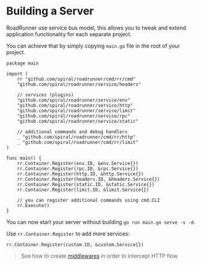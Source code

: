 # Building a Server
RoadRunner use service bus model, this allows you to tweak and extend application functionality for each separate project.

You can achieve that by simply copying `main.go` file in the root of your project.

```golang
package main

import (
	rr "github.com/spiral/roadrunner/cmd/rr/cmd"
	"github.com/spiral/roadrunner/service/headers"

	// services (plugins)
	"github.com/spiral/roadrunner/service/env"
	"github.com/spiral/roadrunner/service/http"
	"github.com/spiral/roadrunner/service/limit"
	"github.com/spiral/roadrunner/service/rpc"
	"github.com/spiral/roadrunner/service/static"

	// additional commands and debug handlers
	_ "github.com/spiral/roadrunner/cmd/rr/http"
	_ "github.com/spiral/roadrunner/cmd/rr/limit"
)

func main() {
	rr.Container.Register(env.ID, &env.Service{})
	rr.Container.Register(rpc.ID, &rpc.Service{})
	rr.Container.Register(http.ID, &http.Service{})
	rr.Container.Register(headers.ID, &headers.Service{})
	rr.Container.Register(static.ID, &static.Service{})
	rr.Container.Register(limit.ID, &limit.Service{})

	// you can register additional commands using cmd.CLI
	rr.Execute()
}
```

You can now start your server without building `go run main.go serve -v -d`.

Use `rr.Container.Register` to add more services:

```golang
rr.Container.Register(custom.ID, &custom.Service{})
```

> See how to create [middlewares](server/middleware.md) in order to intercept HTTP flow.
